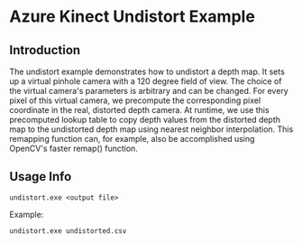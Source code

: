 # Azure Kinect Undistort Example

## Introduction

The undistort example demonstrates how to undistort a depth map. It sets up a virtual pinhole camera with a 120 degree 
field of view. The choice of the virtual camera's parameters is arbitrary and can be changed. For every pixel of this 
virtual camera, we precompute the corresponding pixel coordinate in the real, distorted depth camera. At runtime, we 
use this precomputed lookup table to copy depth values from the distorted depth map to the undistorted depth map using 
nearest neighbor interpolation. This remapping function can, for example, also be accomplished using OpenCV's faster 
remap() function.

## Usage Info

```
undistort.exe <output file>
```

Example:

```
undistort.exe undistorted.csv
```

